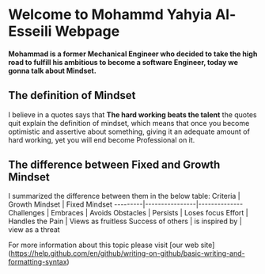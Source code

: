 # Welcome to Mohammd Yahyia Al-Esseili Webpage
#### Mohammad is a former Mechanical Engineer who decided to take the high road to fulfill his ambitious to become a software Engineer, today we gonna talk about **Mindset**.


## The definition of Mindset  
I believe in a quotes says that **The hard working beats the talent** the quotes quit explain the definition of mindset, which means that once you become optimistic and assertive about something, giving it an adequate amount of hard working, yet you will end become Professional on it.

## The difference between Fixed and Growth Mindset
I summarized the difference between them in the below table:
Criteria | Growth Mindset | Fixed Mindset
---------|----------------|--------------
Challenges | Embraces | Avoids
Obstacles | Persists | Loses focus
Effort | Handles the Pain | Views as fruitless
Success of others | is inspired by | view as a threat

For more information about this topic please visit [our web site] (https://help.github.com/en/github/writing-on-github/basic-writing-and-formatting-syntax)



